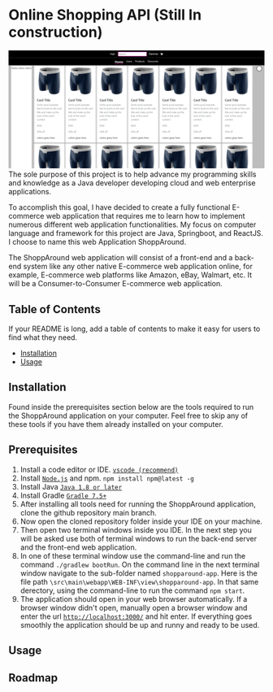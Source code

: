 # Online Shopping API (Still In construction)
<img src="https://github.com/DanmarGreen0/ShoppAround/blob/main/project_preview_images/home_page.png"  object-fit="fill" />
The sole purpose of this project is to help advance my programming skills and knowledge as a Java developer developing cloud and web enterprise applications. 

To accomplish this goal, I have decided to create a fully functional E-commerce web application that requires me to learn how to implement numerous different web application functionalities. My focus on computer language and framework for this project are Java, Springboot, and ReactJS. I choose to name this web Application ShoppAround.

The ShoppAround web application will consist of a front-end and a back-end system like any other native E-commerce web application online, for example, E-commerce web platforms like Amazon, eBay, Walmart, etc. It will be a Consumer-to-Consumer E-commerce web application.

## Table of Contents

If your README is long, add a table of contents to make it easy for users to find what they need.

- [Installation](#installation)
- [Usage](#Usage)


## Installation 
Found inside the prerequisites section below are the tools required to run the ShoppAround application on your computer. Feel free to skip any of these tools if you have them already installed on your computer.
## Prerequisites
1. Install a code editor or IDE. [`vscode (recommend)`](https://code.visualstudio.com/download)
2. Install [`Node.js`](https://nodejs.org/en/download) and npm.
`npm install npm@latest -g`
3. Install Java [`Java 1.8 or later`](https://gradle.org/install/) 
4. Install Gradle [`Gradle 7.5+`](https://gradle.org/install/)
5. After installing all tools need for running the ShoppAround application, clone the github repository main branch.
6. Now open the cloned repository folder inside your IDE on your machine. 
7. Then open two terminal windows inside you IDE. In the next step you will be asked use both of terminal windows to run the back-end server and the front-end web application.
8. In one of these terminal window use the command-line and run the command `./gradlew bootRun`. On the command line in the next terminal window navigate to the sub-folder named `shopparound-app`. Here is the file path `\src\main\webapp\WEB-INF\view\shopparound-app`. In that same derectory, using the command-line to run the command `npm start`.
9. The application should open in your web browser automatically. If a browser window didn't open, manually open a browser window and enter the url [`http://localhost:3000/`](http://localhost:3000/) and hit enter. If everything goes smoothly the application should be up and runny and ready to be used. 

## Usage
## Roadmap
